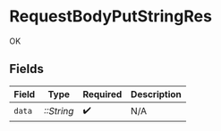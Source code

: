 # RequestBodyPutStringRes

OK


## Fields

| Field              | Type               | Required           | Description        |
| ------------------ | ------------------ | ------------------ | ------------------ |
| `data`             | *::String*         | :heavy_check_mark: | N/A                |